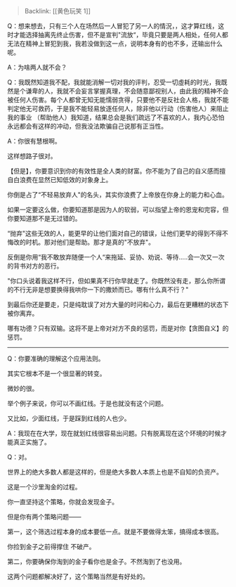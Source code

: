 > Backlink: [[黄色玩笑 1]]

Q：想来想去，只有三个人在场然后一人冒犯了另一人的情況，，这才算红线，这时才能选择抽离先终止伤害，但不是宣判"流放“，毕竟只要是两人相处，任何人都无法在精神上冒犯到我，我若没做到这一点，说明本身有的也不多，还输出什么呢。

A：为啥两人就不会？

Q：我既然知道我不配，我就能消解一切对我的评判，忍受一切虛耗的时光，我既然是个谦卑的人，我就不会妄言掌握真理，不会随意鄙视别人，由此我的精神不会被任何人伤害。每个人都曾无知无能懦弱贪得，只要他不是反社会人格，我就不能判定他无可救药，于是我不能轻易放逐任何人，除非他以行动（伤害他人）来阻止我的事业 （帮助他人）我知道，结果总会是我们疏远了不喜欢的人，我内心恐怕永远都会有这样的冲动，但我没法欺骗自己说那有正当性。

A：你很有慧根啊。

这样想路子很对。

【但是】，你要意识到你的有效性是全人类的财富。你不能为了自己的自义感而擅自白浪费在显然已知低效的对象身上。

你倒是占了“不轻易放弃人"的名头，其实你浪费了上帝放在你身上的能力和心血。

如果一定要这么做，你要知道那是因为人的软弱，可以指望上帝的恩宠和完容，但你要知道那不是无过错的。

“抛弃"这些无效的人，能更早的让他们面对自己的错误，让他们更早的得到不得不悔改的时机。那对他们是帮助。那才是真的"不放弃"。

反倒是你用“我不敢放弃随便一个人“来拖延、妥协、劝说、等待…..会一次又一次的背书对方的恶行。

"你口头说着我这样不行，但如果真不行你早就走了。你既然没有走，那么你所谓的不行无非是想要换得我哄你一下的撒娇而已。哪有什么真不行？"

到最后你还是要走，只是纯耽误了对方大量的时问和心力，最后在更糟糕的状态下被你离弃。

哪有功德？只有双输。这将不是上帝对对方不良的惩罚，而是对你【贪图自义】的惩罚。

---

Q：你要准确的理解这个应用法则。

其实它根本不是一个很显著的转变。

微妙的很。

举个例子来说，你可以不画红线。于是也就没有这个问题。

又比如，少面红线，于是踩到红线的人也少。

A：我现在在大学，现在就划红线很容易出问题。只有脱离现在这个环境的时候才能真正实施了。

Q：对。

世界上的绝大多数人都是这样的，但是绝大多数人本质上也是不自知的负资产。

这是一个沙里淘金的过程。

你一直坚持这个策略，你就会发现金子。

但是你有两个策略问题——

第一，这个筛选过程本身的成本要低一点。就是不要做得太笨，搞得成本很高。

你捡到金子之前得撑住 不破产。

第二，你要确保你淘到的金子看你也是金子。不然淘到了也没用。

这两个问题都解决好了，这个策略当然是有好处的。
